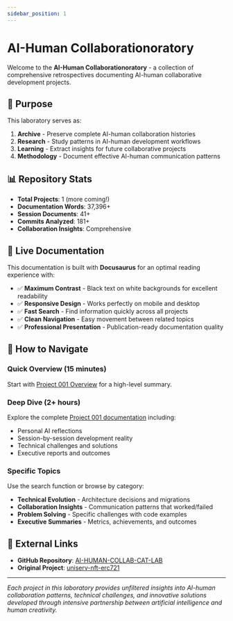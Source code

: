 ```yaml
---
sidebar_position: 1
---
```


# AI-Human Collaborationoratory

Welcome to the **AI-Human Collaborationoratory** - a collection of comprehensive retrospectives documenting AI-human collaborative development projects.

## 🎯 Purpose

This laboratory serves as:

1. **Archive** - Preserve complete AI-human collaboration histories
2. **Research** - Study patterns in AI-human development workflows  
3. **Learning** - Extract insights for future collaborative projects
4. **Methodology** - Document effective AI-human communication patterns

## 📊 Repository Stats

- **Total Projects**: 1 (more coming!)
- **Documentation Words**: 37,396+
- **Session Documents**: 41+
- **Commits Analyzed**: 181+
- **Collaboration Insights**: Comprehensive

## 🚀 Live Documentation

This documentation is built with **Docusaurus** for an optimal reading experience with:

- ✅ **Maximum Contrast** - Black text on white backgrounds for excellent readability
- ✅ **Responsive Design** - Works perfectly on mobile and desktop
- ✅ **Fast Search** - Find information quickly across all projects
- ✅ **Clean Navigation** - Easy movement between related topics
- ✅ **Professional Presentation** - Publication-ready documentation quality

## 📖 How to Navigate

### Quick Overview (15 minutes)
Start with [Project 001 Overview](./uniserv-nft-carbon-credit/PROJECT_OVERVIEW) for a high-level summary.

### Deep Dive (2+ hours)
Explore the complete [Project 001 documentation](./uniserv-nft-carbon-credit/) including:
- Personal AI reflections
- Session-by-session development reality
- Technical challenges and solutions
- Executive reports and outcomes

### Specific Topics
Use the search function or browse by category:
- **Technical Evolution** - Architecture decisions and migrations
- **Collaboration Insights** - Communication patterns that worked/failed
- **Problem Solving** - Specific challenges with code examples
- **Executive Summaries** - Metrics, achievements, and outcomes

## 🔗 External Links

- **GitHub Repository**: [AI-HUMAN-COLLAB-CAT-LAB](https://github.com/alchemycat/AI-HUMAN-COLLAB-CAT-LAB)
- **Original Project**: [uniserv-nft-erc721](https://github.com/alchemycat/uniserv-nft-erc721)

---

*Each project in this laboratory provides unfiltered insights into AI-human collaboration patterns, technical challenges, and innovative solutions developed through intensive partnership between artificial intelligence and human creativity.*

